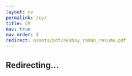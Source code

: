 ```yaml
---
layout: cv
permalink: /cv/
title: CV
nav: true
nav_order: 2
redirect: assets/pdf/akshay_raman_resume.pdf
---
```


<h2> Redirecting... </h2>